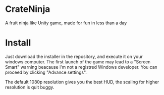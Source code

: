 # CrateNinja
A fruit ninja like Unity game, made for fun in less than a day

# Install
Just download the installer in the repository, and execute it on your windows computer.
The first launch of the game may lead to a "Screen Smart" warning beacause I'm not a registred Windows developer. You can proceed by clicking "Advance settings".

The default 1080p resolution gives you the best HUD, the scaling for higher resolution is quit buggy.

